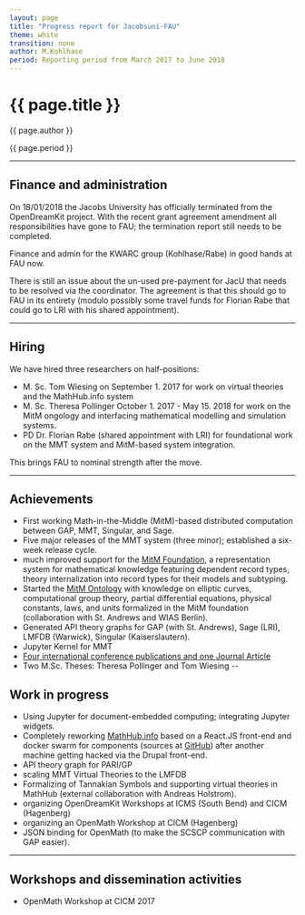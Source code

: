 ```yaml
---
layout: page
title: "Progress report for Jacobsuni-FAU"
theme: white
transition: none
author: M.Kohlhase
period: Reporting period from March 2017 to June 2018
---
```


# {{ page.title }}

{{ page.author }}


{{ page.period }}

---
## Finance and administration

On 18/01/2018 the Jacobs University has officially terminated from the OpenDreamKit
project. With the recent grant agreement amendment all responsibilities have gone to FAU;
the termination report still needs to be completed. 

Finance and admin for the KWARC group (Kohlhase/Rabe) in good hands at FAU now.

There is still an issue about the un-used pre-payment for JacU that needs to be resolved
via the coordinator. The agreement is that this should go to FAU in its entirety (modulo
possibly some travel funds for Florian Rabe that could go to LRI with his shared
appointment).

---
## Hiring
We have hired three researchers on half-positions:
- M. Sc.  Tom Wiesing on September 1. 2017 for work on virtual theories and the
  MathHub.info system
- M. Sc. Theresa Pollinger October 1. 2017 - May 15. 2018 for work on the MitM ongology
  and interfacing mathematical modelling and simulation systems.
- PD Dr. Florian Rabe (shared appointment with LRI) for foundational work on the MMT
  system and MitM-based system integration. 

This brings FAU to nominal strength after the move. 
  
---
## Achievements
- First working Math-in-the-Middle (MitM)-based distributed computation between GAP, MMT,
  Singular, and Sage.
- Five major releases of the MMT system (three minor); established a six-week release cycle. 
- much improved support for the
  [MitM Foundation](https://gl.mathhub.info/MitM/Foundation), a representation system for
  mathematical knowledge featuring dependent record types, theory internalization into
  record types for their models and subtyping.
- Started the [MitM Ontology](https://mathhub.info/MitM) with knowledge on elliptic
  curves, computational group theory, partial differential equations, physical constants,
  laws, and units formalized in the MitM foundation (collaboration with St. Andrews and
  WIAS Berlin).
- Generated API theory graphs for GAP (with St. Andrews), Sage (LRI), LMFDB (Warwick),
  Singular (Kaiserslautern).  
-  Jupyter Kernel for MMT
- [Four international conference publications and one Journal Article](http://kwarc.github.io/bibs/odk/) 
- Two M.Sc. Theses: Theresa Pollinger and Tom Wiesing
--
## Work in progress
- Using Jupyter for document-embedded computing; integrating Jupyter widgets. 
- Completely reworking [MathHub.info](http://new.mathhub.info) based on a React.JS
  front-end and docker swarm for components (sources at
  [GitHub](https://github.com/MathHubInfo/)) after another machine getting hacked via the
  Drupal front-end. 
- API theory graph for PARI/GP
- scaling MMT Virtual Theories to the LMFDB
- Formalizing of Tannakian Symbols and supporting virtual theories in MathHub (external
collaboration with Andreas Holstrom).
- organizing OpenDreamKit Workshops at ICMS (South Bend) and CICM (Hagenberg)
- organizing an OpenMath Workshop at CICM (Hagenberg)
- JSON binding for OpenMath (to make the SCSCP communication with GAP easier). 

---

## Workshops and dissemination activities
- OpenMath Workshop at CICM 2017
